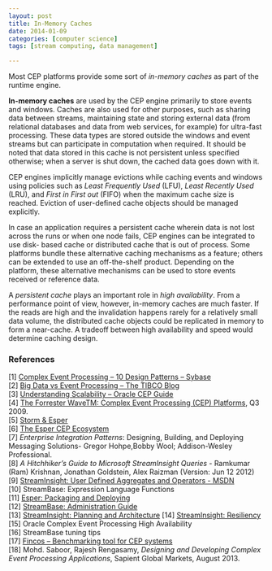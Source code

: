 ```yaml
---
layout: post
title: In-Memory Caches
date: 2014-01-09
categories: [computer science]
tags: [stream computing, data management]

---
```

<script type="text/javascript"  src="http://cdn.mathjax.org/mathjax/latest/MathJax.js?config=TeX-AMS-MML_HTMLorMML"></script>

Most CEP platforms provide some sort of *in-memory caches* as part of the runtime engine.

**In-memory caches** are used by the CEP engine primarily to store events and windows. Caches are also used for other purposes, such as sharing data between streams, maintaining state and storing external data (from relational databases and data from web services, for example) for ultra-fast processing. These data types
are stored outside the windows and event streams but can participate in computation when required. It should be noted that data stored in this cache is not persistent unless specified otherwise; when a server is shut down, the cached data goes down with it.


CEP engines implicitly manage evictions while caching events and windows using policies such as *Least Frequently Used* (LFU), *Least Recently Used* (LRU), and *First in First out* (FIFO) when the maximum cache size is reached. Eviction of user-defined cache objects should be managed explicitly.


In case an application requires a persistent cache wherein data is not lost across the runs or when one node fails, CEP engines can be integrated to use disk- based cache or distributed cache that is out of process. Some platforms bundle these alternative caching mechanisms as a feature; others can be extended to use an off-the-shelf product. Depending on the platform, these alternative mechanisms can be used to store events received or reference data.


A *persistent cache* plays an important role in *high availability*. From a performance point of view, however, in-memory caches are much faster. If the reads are high and the invalidation happens rarely for a relatively small data volume, the distributed cache objects could be replicated in memory to form a near-cache. A tradeoff between high availability and speed would determine caching design.


### References

[1] [Complex Event Processing – 10 Design Patterns – Sybase](http://m.sybase.com/files/White_Papers/CEP-10-Design-Patterns-WP.pdf)  
[2] [Big Data vs Event Processing – The TIBCO Blog](http://www.tibco.com/blog/2012/01/26/big-data-vs-event-processing/)  
[3] [Understanding Scalability – Oracle CEP Guide](http://docs.oracle.com/cd/E14571_01/doc.1111/e14301/scalunder.htm)  
[4] [The Forrester WaveTM: Complex Event Processing (CEP) Platforms](http://www.reinsa.co.cr/2009wave_complex_event_processing_cep_platforms_q3.pdf), Q3 2009.  
[5] [Storm & Esper](http://tomdzk.wordpress.com/2011/09/28/storm-esper/)  
[6] [The Esper CEP Ecosystem](http://blog.octo.com/en/the-esper-cep-ecosystem/)  
[7] *Enterprise Integration Patterns*: Designing, Building, and Deploying Messaging Solutions- Gregor Hohpe,Bobby Wool; Addison-Wesley Professional.    
[8] *A Hitchhiker’s Guide to Microsoft StreamInsight Queries* - Ramkumar (Ram) Krishnan, Jonathan Goldstein,
Alex Raizman (Version: Jun 12 2012)  
[9] [StreamInsight: User Defined Aggregates and Operators - MSDN](http://msdn.microsoft.com/en-us/library/ee842720.aspx)  
[10] StreamBase: Expression Language Functions  
[11] [Esper: Packaging and Deploying](http://esper.codehaus.org/esper-4.0.0/doc/reference/en/html/packaging_deployment.html)  
[12] [StreamBase: Administration Guide](http://docs.streambase.com/sb72/index.jsp?topic=/com.streambase.sb.ide.help/data/html/admin/index.html)  
[13] [StreamInsight: Planning and Architecture](http://msdn.microsoft.com/en-us/library/ee391397(v=sql.111).aspx)  
[14] [StreamInsight: Resiliency](http://msdn.microsoft.com/en-in/library/hh290501.aspx)  
[15] Oracle Complex Event Processing High Availability  
[16] StreamBase tuning tips  
[17] [Fincos – Benchmarking tool for CEP systems](https://code.google.com/p/fincos/)  
[18] Mohd. Saboor, Rajesh Rengasamy, *Designing and Developing Complex Event Processing Applications*, Sapient Global Markets, August 2013.